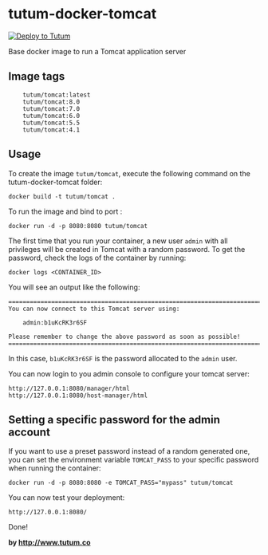 tutum-docker-tomcat
===================

[![Deploy to Tutum](https://s.tutum.co/deploy-to-tutum.svg)](https://dashboard.tutum.co/stack/deploy/)

Base docker image to run a Tomcat application server


Image tags
----------
```
    tutum/tomcat:latest
    tutum/tomcat:8.0
    tutum/tomcat:7.0
    tutum/tomcat:6.0
    tutum/tomcat:5.5
    tutum/tomcat:4.1
```


Usage
-----

To create the image `tutum/tomcat`, execute the following command on the tutum-docker-tomcat folder:

    docker build -t tutum/tomcat .

To run the image and bind to port :

    docker run -d -p 8080:8080 tutum/tomcat


The first time that you run your container, a new user `admin` with all privileges
will be created in Tomcat with a random password. To get the password, check the logs
of the container by running:

    docker logs <CONTAINER_ID>

You will see an output like the following:

    ========================================================================
    You can now connect to this Tomcat server using:

        admin:b1uKcRK3r6SF

    Please remember to change the above password as soon as possible!
    ========================================================================

In this case, `b1uKcRK3r6SF` is the password allocated to the `admin` user.

You can now login to you admin console to configure your tomcat server:

    http://127.0.0.1:8080/manager/html
    http://127.0.0.1:8080/host-manager/html


Setting a specific password for the admin account
-------------------------------------------------

If you want to use a preset password instead of a random generated one, you can
set the environment variable `TOMCAT_PASS` to your specific password when running the container:

    docker run -d -p 8080:8080 -e TOMCAT_PASS="mypass" tutum/tomcat

You can now test your deployment:

    http://127.0.0.1:8080/

Done!

**by http://www.tutum.co**
